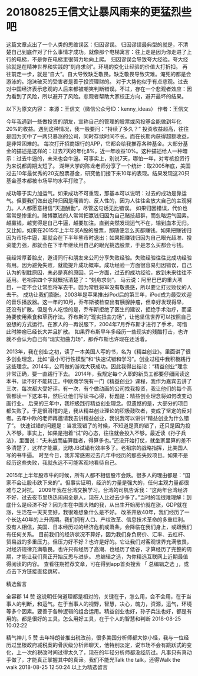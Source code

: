 # 20180825王信文让暴风雨来的更猛烈些吧
这篇文章点出了一个人类的思维误区：归因谬误。
归因谬误最典型的就是，不清楚自己到底作对了什么事情才成功。就像那个电梯寓言：往上走是因为你走进了上行的电梯，不是你在电梯里很努力地向上爬。
归因谬误会导致夸大经验。夸大经验就是在精神世界和实践的“刻舟求剑”。环境的变化让经验的价值大打折扣。
再往前走一步，就是“自大”。自大导致缺乏敬畏。缺乏敬畏导致灾难。淹死的都是会游泳的。泡沫破灭的受害者是善于投资理财的。
对于大势他似乎有点悲观。过去对中国经济表示悲观的人后来都被嘲笑判断错误。不过，存在一个悲观者效应：因为看到了风险，所以避开了风险。悲观者帮助大家校正方向，避开最坏的结果。

以下为原文内容：
来源：王信文（微信公众号ID：kenny_ideas）
作者：王信文


今年我遇到一些做投资的朋友，宣称自己的管理的股票或风投基金能做到年化20%的收益。遇到这种情况，我一般要问：“持续了多久？” 投资收益超高，往往是因为买中了一两只暴涨的公司，同时存续时间不长。而在长期内获得超额收益，是非常困难的。
每次打开招商银行的APP，它都会给我推荐各种基金。大部分基金的描述是这样的：过去7天的年化8%，近一年收益10%。这种描述给人一种暗示：过去牛逼的，未来也会牛逼。可事实上，别说7天，哪怕一年，对考核投资行为来说都周期太短了。
湖畔大学的陈龙老师分享了一个统计：取2005年底，美国过去10年最优秀的20支股票基金，研究他们接下来10年的表现。结果发现这20只基金基本都被市场平均水平打败了。

成功等于实力加运气。如果成功不可重现，那基本可以说明：过去的成功是靠运气。但要我们做出这种归因是痛苦的、反人性的，因为人往往会放大自己的主观努力。人人都愿意相信“天道酬勤”，尽管这句话无比错误。
如果归因错误，代价也常常是惨重的。赌博赢钱的人常常把赢钱归因为自己赌技超群，而忽略运气因素。越赢钱，越觉得是自己牛逼，越要加注。直到突然发现运气不在，输到血本无归。
又比如，如果在2015年上半年买A股的股票，那随便怎么买都赚钱。如果把赚钱归因为市场牛逼，那就会在下半年熊市时退出；如果把赚钱归因为自己眼光超准、投资能力强，那就会在下半年继续用自己的眼光挑选股票，于是怎么买都会亏钱。

我经常厚着脸皮，邀请同行和朋友来公司分享失败经验。失败经验往往比成功经验有用。因为避免失败，就能提升成功概率。成功经验一方面很容易归因错误，自己认为的制胜原因，未必是真的原因。另一方面，过去的成功经验，放到未来往往不适用。老祖宗四个字就概括清楚了：“刻舟求剑”。
马云说：阿里巴巴的重大项目，一定不会让常胜将军去干。因为常胜将军没有敬畏感，所以要让打过败仗的人去干。
成功让我们膨胀。2003年是苹果推出iPod后的第三年，iPod成为最受欢迎的音乐播放器。这一年的10月，乔布斯被检查出有胰腺肿瘤，但幸好发现得早，还没有扩散。但是令人吃惊的是，乔布斯拒绝了医生的建议，拒绝手术治疗，而坚持要使用素食和草药疗法。乔布斯的“现实扭曲力场”，让他坚信世界可以按照自己设想的方式运行。在家人的一再说服下，2004年7月乔布斯才进行了手术，可惜此时肿瘤已经长大并且扩散。
如果乔布斯早年多经历一些现实的残酷打击，也许就不会认为自己有“现实扭曲力场”，那乔布斯也许现在还活着。

2013年，我在创业之初，读了一本美国人写的书，名为《精益创业》。里面讲了很多创业理念，比如“最小可行性模型”和“快速试错和学习”。创业过程中我积极践行这些理念。2014年，公司做的游戏大获成功。因此我得出结论：“精益创业”理念非常正确，要一直践行下去。
2014年，我规定每个入职的新员工都要仔细阅读这本书，读不好不能转正。中欧商学院有一门《精益创业》课程，我作为嘉宾去讲了三次，每次都大受好评。有一次，有个做动画的公司找我投资，我让他们的每个高管都读一下这本书，然后让他们写读书心得，标题是：精益创业理念将如何改变动画行业。
后来的三年中，我积极践行精益创业理念。但遗憾的是，大部分的项目都失败了。于是很滑稽的是，我从精益创业理论的积极鼓吹者，变成了坚定的反对者。去年中欧的老师再邀请我去讲精益创业，我说我可以讲讲“精益创业为什么错了”。
快速试错的问题是：当发现错了的时候，不知道是真的错了，还只是因为投入不够。事实上，如果是抱着“试”的心态，往往就会投入不够。最近读《孙子兵法》，里面说：“夫未战而庙算胜者，得算多也。”还没开始打仗，就坐家里算的差不多清楚了，这样才能赢，比瞎JB试错有效率多了。老祖宗的战略指挥，比美国人写的书牛逼。
时至今日，我非常感恩过去几年中经历的那些失败项目。如果不是经历这些失败，我就永远不可能客观地看待自己。

2015年上半年股市牛的时候，所有人都不相信股市会跌。很多人的理由都是：“国家不会让股市跌下来的”。但事实证明，经济的力量是强大的，任何主观力量都很难与之对抗。
2009年我在台湾交换学习。台湾的司机告诉我：“这两年台湾经济不好，过去夜市里热热闹闹全是人，现在人比过去少多了。”当时的我很难理解：到底什么是经济不好？因为生在中国大陆的我，从出生开始房价就在涨，GDP就在涨，生活在一天天变好，我很难想象什么是不好。
改革开放40年，我们经历了一个长达40年的上升周期。我们拥有人口、产权改革、信息技术革命的多重红利。没有人相信，美国、日本经历过的经济危机或萧条，会降临在我们身上，或跟我们有任何关系。
目前我们的经济状况不算好，因为我们身负房价、汇率、去杠杆、贸易战的多重压力。但压力好不好？也许是好的。它让我们对客观世界充满敬畏，对经济规律充满敬畏。也许只有经历了高潮、也经历了低谷，才算经历了完整的周期，才能让我们真正开始反思与进步。
总编辑之选，为你精选互联网上近期最值得阅读的内容。
查看往期推荐文章，可在得到app首页搜索 「 总编辑之选 」，或点击下方链接直接跳转。

精选留言

全容郡
14 赞
这说明任何道理都是相对的，关键在于，怎么用，会不会用，在于当事人的判断，和运气。在于当事人的视野，智慧，决心，魄力，资源，运气，环境等多个因素。要善于各种逻辑的组合运用。精益创业也好，孙子兵法也好，都是有用的。都是很好的工具。怎么用好工具，在于个人的智慧和判断
2018-08-25 10:02:22

精气神儿
5 赞
去年特朗普推出税改前，很多美国分析师都大惊小怪，我与一位经历过里根政府减税案的骨灰级分析师聊天，他特别淡定，说市场不会有跳跃式的变化，上一次的税改时间过得太久了，现在的年轻分析师都没经历过。凡事只有真动手做了，才能真正掌握其中的真谛。我们不能光Talk the talk，还得Walk the walk
2018-08-25 12:50:24
以上为精选留言